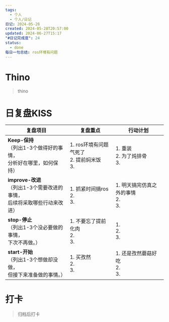 ```yaml
---
tags:
  - 个人
  - 个人/日记
日记: 2024-05-28
created: 2024-05-28T20:57:00
updated: 2024-06-27T15:17
"#日记完成度": 24
status:
  - done
每日一句总结: ros环境有问题
---
```


# Thino
> thino

# 日复盘KISS
| **复盘项目**                                             | **复盘重点**                          | **行动计划**                     |
| ---------------------------------------------------- | --------------------------------- | ---------------------------- |
| **Keep-保持**<br>（列出1-3个做得好的事情，<br>   分析好在哪里，如何保持）     | 1.  ros环境有问题气死了<br>2. 提前焖米饭<br>3. | 1.  重装<br>2. 为了炖排骨<br>3.     |
| **improve-改进**<br>（列出1-3个需要改进的事情，<br>  后续将采取哪些行动来改进） | 1.  抓紧时间搞ros<br>2. <br>3.         | 1.  明天搞完仿真之外的事情<br>2. <br>3. |
| **stop-停止**<br>（列出1-3个没必要做的事情，<br>下次不再做。）            | 1.  不要忘了提前化肉<br>2. <br>3.         | 1.  <br>2. <br>3.            |
| **start-开始**<br>（列出1-3个想做却没做，<br>但接下来准备做的事情。）        | 1.  买孜然<br>2. <br>3.              | 1.  还是孜然蘑菇好吃<br>2. <br>3.    |



# 打卡
> 归档后打卡


